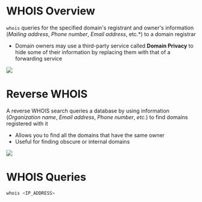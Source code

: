 # WHOIS Overview

`whois` queries for the specified domain's registrant and owner's information (*Mailing address*, *Phone number*, *Email address*, etc.*) to a domain registrar

* Domain owners may use a third-party service called **Domain Privacy** to hide some of their information by replacing them with that of a forwarding service

![](https://github.com/JonmarCorpuz/SecondBrain/blob/main/Assets/Whitespace.png)

# Reverse WHOIS

A reverse WHOIS search queries a database by using information (*Organization name*, *Email address*, *Phone number*, *etc.*) to find domains registered with it

* Allows you to find all the domains that have the same owner
* Useful for finding obscure or internal domains 

![](https://github.com/JonmarCorpuz/SecondBrain/blob/main/Assets/Whitespace.png)

# WHOIS Queries

```Bash
whois <IP_ADDRESS>
```
